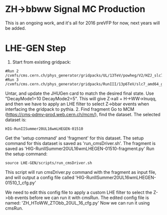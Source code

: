 # ZH->bbww Signal MC Production
This is an ongoing work, and it's all for 2016 preVFP for now, next years will be added. 
# LHE-GEN Step
1. Start from existing gridpack:

```
#Run 2
/cvmfs/cms.cern.ch/phys_generator/gridpacks/UL/13TeV/powheg/V2/HZJ_slc7_amd64_gcc820_CMSSW_10_6_2_HZJ_HtoWW/v1/HZJ_slc7_amd64_gcc820_CMSSW_10_6_2_HZJ_HtoWW.tgz
#Run 3
/cvmfs/cms.cern.ch/phys_generator/gridpacks/RunIII/13p6TeV/slc7_amd64_gcc700/Powheg/V2/HZJ_Hto2Wto2L2Nu_slc7_amd64_gcc700_CMSSW_10_6_28_HZJ_M125.tgz
```

Untar,  and update the JHUGen card to match the desired final state.  Use "DecayMode1=10 DecayMode2=5". This will give  Z->all + H->WW->lnuqq, and then we have to apply an LHE filter to select Z->bbar events when interfacing the gridpack to pythia. 
2. Find fragment 
Go to MCM (https://cms-pdmv-prod.web.cern.ch/mcm/), find the dataset. The selected dataset is: 
```
HIG-RunIISummer20UL16wmLHEGEN-01510
```
Get the 'setup command' and 'fragment' for this dataset. 
The setup command for this dataset is saved as 'run_cmsDriver.sh'.
The fragment is saved as 'HIG-RunIISummer20UL16wmLHEGEN-01510-fragment.py'
Run the setup command:
```
source LHE-GEN/scripts/run_cmsDriver.sh
```
This script will run cmsDriver.py command with the fragment as input file, and will output a config file called 'HIG-RunIISummer20UL16wmLHEGEN-01510_1_cfg.py' 

We need to edit this config file to apply a custom LHE filter to select the Z->bb events before we can run it with cmsRun.
The edited config file is named: 'ZH_HToWW_ZTObb_20UL_16_cfg.py'
Now we can run it using cmsRun. 


